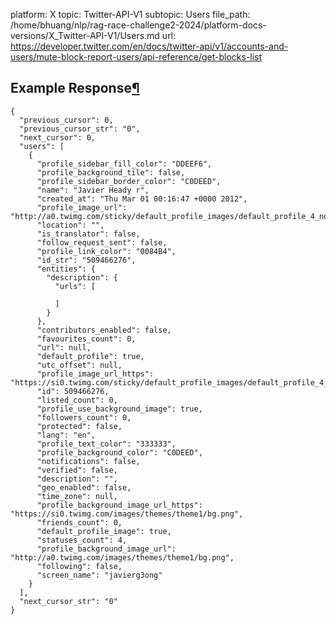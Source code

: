platform: X
topic: Twitter-API-V1
subtopic: Users
file_path: /home/bhuang/nlp/rag-race-challenge2-2024/platform-docs-versions/X_Twitter-API-V1/Users.md
url: https://developer.twitter.com/en/docs/twitter-api/v1/accounts-and-users/mute-block-report-users/api-reference/get-blocks-list


## Example Response[¶](#example-response "Permalink to this headline")

    {
      "previous_cursor": 0,
      "previous_cursor_str": "0",
      "next_cursor": 0,
      "users": [
        {
          "profile_sidebar_fill_color": "DDEEF6",
          "profile_background_tile": false,
          "profile_sidebar_border_color": "C0DEED",
          "name": "Javier Heady r",
          "created_at": "Thu Mar 01 00:16:47 +0000 2012",
          "profile_image_url": "http://a0.twimg.com/sticky/default_profile_images/default_profile_4_normal.png",
          "location": "",
          "is_translator": false,
          "follow_request_sent": false,
          "profile_link_color": "0084B4",
          "id_str": "509466276",
          "entities": {
            "description": {
              "urls": [
    
              ]
            }
          },
          "contributors_enabled": false,
          "favourites_count": 0,
          "url": null,
          "default_profile": true,
          "utc_offset": null,
          "profile_image_url_https": "https://si0.twimg.com/sticky/default_profile_images/default_profile_4_normal.png",
          "id": 509466276,
          "listed_count": 0,
          "profile_use_background_image": true,
          "followers_count": 0,
          "protected": false,
          "lang": "en",
          "profile_text_color": "333333",
          "profile_background_color": "C0DEED",
          "notifications": false,
          "verified": false,
          "description": "",
          "geo_enabled": false,
          "time_zone": null,
          "profile_background_image_url_https": "https://si0.twimg.com/images/themes/theme1/bg.png",
          "friends_count": 0,
          "default_profile_image": true,
          "statuses_count": 4,
          "profile_background_image_url": "http://a0.twimg.com/images/themes/theme1/bg.png",
          "following": false,
          "screen_name": "javierg3ong"
        }
      ],
      "next_cursor_str": "0"
    }